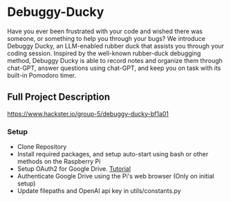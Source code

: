 # Debuggy-Ducky

Have you ever been frustrated with your code and wished there was someone, or something to help you through your bugs? We introduce Debuggy Ducky, an LLM-enabled rubber duck that assists you through your coding session. Inspired by the well-known rubber-duck debugging method, Debuggy Ducky is able to record notes and organize them through chat-GPT, answer questions using chat-GPT, and keep you on task with its built-in Pomodoro timer. 

## Full Project Description
https://www.hackster.io/group-5/debuggy-ducky-bf1a01
### Setup
- Clone Repository
- Install required packages, and setup auto-start using bash or other methods on the Raspberry Pi
- Setup OAuth2 for Google Drive. [Tutorial](https://medium.com/swlh/google-drive-api-with-python-part-i-set-up-credentials-1f729cb0372b)
- Authenticate Google Drive using the Pi's web browser (Only on initial setup)
- Update filepaths and OpenAI api key in utils/constants.py
